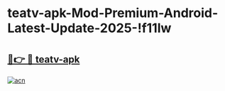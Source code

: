 # teatv-apk-Mod-Premium-Android-Latest-Update-2025-!f11lw

# <h2><a href="https://550kxq.esa.edu.pl?title=teatv-apk&ref=f11lw">🔗👉 🔴 teatv-apk</a></h2>

[![acn](https://github.com/user-attachments/assets/0f9c940e-d8b0-45ae-aac7-cd30a18b3e1c)](https://550kxq.esa.edu.pl?title=teatv-apk&ref=f11lw)

